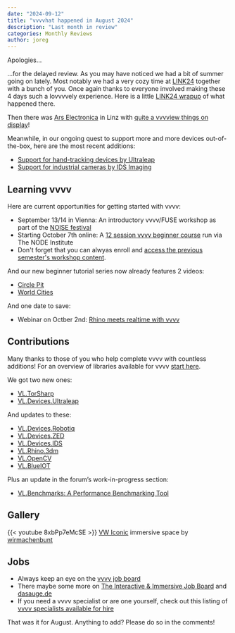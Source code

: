 ```yaml
---
date: "2024-09-12"
title: "vvvvhat happened in August 2024"
description: "Last month in review"
categories: Monthly Reviews
author: joreg
---
```


Apologies...

...for the delayed review. As you may have noticed we had a bit of summer going on lately. Most notably we had a very cozy time at [LINK24](https://link-summercamp.de/) together with a bunch of you. Once again thanks to everyone involved making these 4 days such a lovvvvely experience. Here is a little [LINK24 wrapup](/blog/2024/link-the-vvvv-summer-camp-24-wrapup/) of what happened there. 

Then there was [Ars Electronica](https://ars.electronica.art/) in Linz with [quite a vvvview things on display](/blog/2024/a-revvvview-of-ars-electronica-2024/)!

Meanwhile, in our ongoing quest to support more and more devices out-of-the-box, here are the most recent additions:
* [Support for hand-tracking devices by Ultraleap](https://visualprogramming.net/blog/2024/introducing-support-for-new-ultraleap-devices/)
* [Support for industrial cameras by IDS Imaging](https://visualprogramming.net/blog/2024/introducing-support-for-industrial-cameras-by-ids-imaging/)

## Learning vvvv

Here are current opportunities for getting started with vvvv:

* September 13/14 in Vienna: An introductory vvvv/FUSE workshop as part of the [NOISE festival](https://www.noise.ist/vienna)
* Starting October 7th online: A [12 session vvvv beginner course](https://thenodeinstitute.org/courses/ws24-5-vvvv-beginners-class/) run via The NODE Institute
* Don't forget that you can alwyas enroll and [access the previous semester's workshop content](https://thenodeinstitute.org/product/vvvv-intermediates-summer-2024-complete-bundle/).

And our new beginner tutorial series now already features 2 videos:

* [Circle Pit](https://youtu.be/Ma1IullIugY)
* [World Cities](https://youtu.be/ymzrK7tZLBI)

And one date to save:
* Webinar on Octber 2nd: [Rhino meets realtime with vvvv](https://www.linkedin.com/events/rhinouserwebinar-rhinomeetsreal7236684761207894018/)

## Contributions
Many thanks to those of you who help complete vvvv with countless additions! For an overview of libraries available for vvvv [start here](https://thegraybook.vvvv.org/reference/libraries/overview.html).

We got two new ones:
- [VL.TorSharp](https://www.nuget.org/packages/VL.TorSharp)
- [VL.Devices.Ultraleap](https://www.nuget.org/packages/VL.Devices.Ultraleap)
  
And updates to these:
- [VL.Devices.Robotiq](https://www.nuget.org/packages/VL.Devices.Robotiq )
- [VL.Devices.ZED](https://www.nuget.org/packages/VL.Devices.ZED)
- [VL.Devices.IDS](https://www.nuget.org/packages/VL.Devices.IDS)
- [VL.Rhino.3dm](https://www.nuget.org/packages/VL.Rhino.3dm)
- [VL.OpenCV](https://www.nuget.org/packages/VL.OpenCV)
- [VL.BlueIOT](https://www.nuget.org/packages/VL.BlueIOT)

Plus an update in the forum’s work-in-progress section:
- [VL.Benchmarks: A Performance Benchmarking Tool](https://discourse.vvvv.org/t/vl-benchmarks-a-performance-benchmarking-tool-for-vvvv-gamma/22842)

## Gallery

{{< youtube 8xbPp7eMcSE >}}
[VW Iconic](https://wirmachenbunt.de/work/iconic) immersive space by [wirmachenbunt](https://wirmachenbunt.de)
  
## Jobs
- Always keep an eye on the [vvvv job board](https://discourse.vvvv.org/c/jobs)
- There maybe some more on [The Interactive & Immersive Job Board](https://jobs.interactiveimmersive.io/?s=vvvv&post_type=job_listing&orderby=date) and [dasauge.de](https://dasauge.de/sta/Vvvv/)
- If you need a vvvv specialist or are one yourself, check out this listing of [vvvv specialists available for hire](https://vvvv.org/documentation/vvvv-specialists-available-for-hire)

That was it for August. Anything to add? Please do so in the comments!